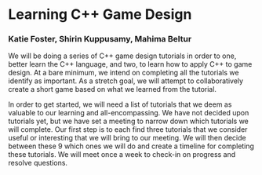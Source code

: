 # Learning C++ Game Design
### Katie Foster, Shirin Kuppusamy, Mahima Beltur

We will be doing a series of C++ game design tutorials in order to one, better learn the C++ language, and two, to learn how to apply C++ to game design. At a bare minimum, we intend on completing all the tutorials we identify as important. As a stretch goal, we will attempt to collaboratively create a short game based on what we learned from the tutorial. 

In order to get started, we will need a list of tutorials that we deem as valuable to our learning and all-encompassing. We have not decided upon tutorials yet, but we have set a meeting to narrow down which tutorials we will complete. Our first step is to each find three tutorials that we consider useful or interesting that we will bring to our meeting. We will then decide between these 9 which ones we will do and create a timeline for completing these tutorials. We will meet once a week to check-in on progress and resolve questions. 



